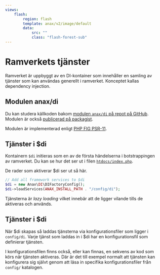 ```yaml
---
views:
    flash:
        region: flash
        template: anax/v2/image/default
        data:
            src: ""
            class: "flash-forest-sub"
---
```

Ramverkets tjänster
==========================

Ramverket är uppbyggt av en DI-kontainer som innehåller en samling av tjänster som kan användas generellt i ramverket. Konceptet kallas dependency injection.



Modulen anax/di
------------------------

Du kan studera källkoden bakom [modulen `anax/di` på repot på GitHub](https://github.com/canax/di). Modulen är också [publicerad på packagist](https://packagist.org/packages/anax/di).

Modulen är implementerad enligt [PHP FIG PSR-11](https://www.php-fig.org/psr/psr-11/).



Tjänster i $di
------------------------

Kontainern `$di` initieras som en av de första händelserna i botstrappingen av ramverket. Du kan se hur det ser ut i filen [`htdocs/index.php`](https://github.com/dbwebb-se/ramverk1/blob/master/example/redovisa/htdocs/index.php).

De rader som aktiverar $di ser ut så här.

```php
// Add all framework services to $di
$di = new Anax\DI\DIFactoryConfig();
$di->loadServices(ANAX_INSTALL_PATH . "/config/di");
```

Tjänsterna är _lazy loading_ vilket innebär att de ligger vilande tills de aktiveras och används.



Tjänster i $di
------------------------

När $di skapas så laddas tjänsterna via konfigurationsfiler som ligger i `config/di`. Varje tjänst som laddas in i $di har en konfigurationsfil som definierar tjänsten.

I konfigurationsfilen finns också, eller kan finnas, en sekvens av kod som körs när tjänsten aktiveras. Där är det till exempel normalt att tjänsten kan konfigurera sig självt genom att läsa in specifika konfigurationsfiler från `config/` katalogen.
